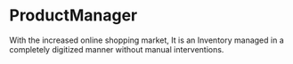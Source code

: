 # ProductManager
With the increased online shopping market, It is an Inventory managed in a completely digitized manner without manual interventions.
